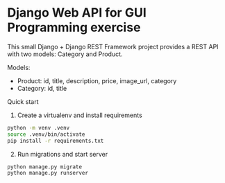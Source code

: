 # Django Web API for GUI Programming exercise

This small Django + Django REST Framework project provides a REST API with two models: Category and Product.

Models:

- Product: id, title, description, price, image_url, category
- Category: id, title

Quick start

1. Create a virtualenv and install requirements

```bash
python -m venv .venv
source .venv/bin/activate
pip install -r requirements.txt
```

2. Run migrations and start server

```bash
python manage.py migrate
python manage.py runserver
```

